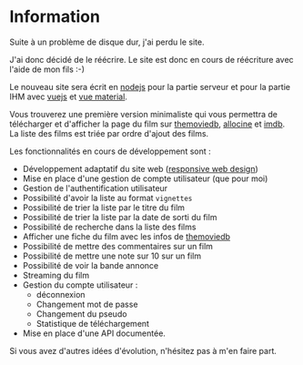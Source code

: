 # Information

Suite à un problème de disque dur, j'ai perdu le site.

J'ai donc décidé de le réécrire. Le site est donc en cours de réécriture avec l'aide de mon fils :-)

Le nouveau site sera écrit en [nodejs](https://nodejs.org/fr/) pour la partie serveur et pour la partie IHM avec [vuejs](https://fr.vuejs.org/index.html) et [vue material](https://vuematerial.io/).

Vous trouverez une première version minimaliste qui vous permettra de télécharger et d'afficher la page du film sur [themoviedb](https://www.themoviedb.org/), [allocine](http://www.allocine.fr/) et [imdb](https://www.imdb.com/).  
La liste des films est triée par ordre d'ajout des films.

Les fonctionnalités en cours de développement sont :

* Développement adaptatif du site web ([responsive web design](https://fr.wikipedia.org/wiki/Site_web_adaptatif))
* Mise en place d'une gestion de compte utilisateur (que pour moi)
* Gestion de l'authentification utilisateur
* Possibilité d'avoir la liste au format `vignettes`
* Possibilité de trier la liste par le titre du film
* Possibilité de trier la liste par la date de sorti du film
* Possibilité de recherche dans la liste des films
* Afficher une fiche du film avec les infos de [themoviedb](https://www.themoviedb.org/)
* Possibilité de mettre des commentaires sur un film
* Possibilité de mettre une note sur 10 sur un film
* Possibilité de voir la bande annonce
* Streaming du film
* Gestion du compte utilisateur :
  * déconnexion
  * Changement mot de passe
  * Changement du pseudo
  * Statistique de téléchargement
* Mise en place d'une API documentée.

Si vous avez d'autres idées d'évolution, n'hésitez pas à m'en faire part.
